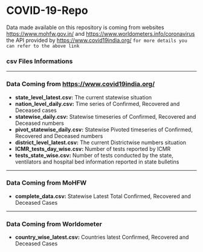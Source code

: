 # COVID-19-Repo
Data made available on this repository is coming from websites https://www.mohfw.gov.in/ and https://www.worldometers.info/coronavirus the API provided by https://www.covid19india.org/
```for more details you can refer to the above link```

### csv Files Informations
---
### Data Coming from https://www.covid19india.org/

- **state_level_latest.csv:** The current statewise situation
- **nation_level_daily.csv:** Time series of Confirmed, Recovered and Deceased cases
- **statewise_daily.csv:** Statewise timeseries of Confirmed, Recovered  and Deceased numbers
- **pivot_statewise_daily.csv:** Statewise Pivoted timeseries of Confirmed, Recovered and Deceased numbers
- **district_level_latest.csv:** The current Districtwise numbers situation
- **ICMR_tests_day_wise.csv:** Number of tests reported by ICMR
- **tests_state_wise.csv:** Number of tests conducted by the state, ventilators and hospital bed information reported in state bulletins
---
### Data Coming from MoHFW
- **complete_data.csv:** Statewise Latest Total Confirmed, Recovered and Deceased Cases
---
### Data Coming from Worldometer
- **country_wise_latest.csv:** Countries latest Confirmed, Recovered and Deceased Cases
